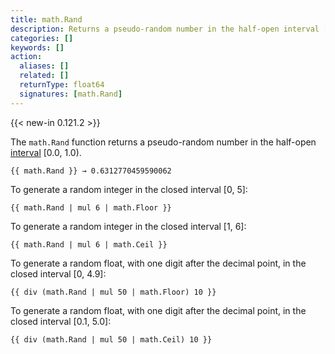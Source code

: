 ```yaml
---
title: math.Rand
description: Returns a pseudo-random number in the half-open interval [0.0, 1.0).
categories: []
keywords: []
action:
  aliases: []
  related: []
  returnType: float64
  signatures: [math.Rand]
---
```


{{< new-in 0.121.2 >}}

The `math.Rand` function returns a pseudo-random number in the half-open [interval](g) [0.0, 1.0).

```go-html-template
{{ math.Rand }} → 0.6312770459590062
```

To generate a random integer in the closed interval [0, 5]:

```go-html-template
{{ math.Rand | mul 6 | math.Floor }}
```

To generate a random integer in the closed interval [1, 6]:

```go-html-template
{{ math.Rand | mul 6 | math.Ceil }}
```

To generate a random float, with one digit after the decimal point, in the closed interval [0, 4.9]:

```go-html-template
{{ div (math.Rand | mul 50 | math.Floor) 10 }}
```

To generate a random float, with one digit after the decimal point, in the closed interval [0.1, 5.0]:

```go-html-template
{{ div (math.Rand | mul 50 | math.Ceil) 10 }}
```
